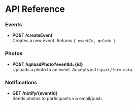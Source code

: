 # API Reference

### Events
- **POST /createEvent**  
  Creates a new event. Returns `{ eventId, qrCode }`.

### Photos
- **POST /uploadPhoto?eventId={id}**  
  Uploads a photo to an event. Accepts `multipart/form-data`.

### Notifications
- **GET /notify/{eventId}**  
  Sends photos to participants via email/push.
  
